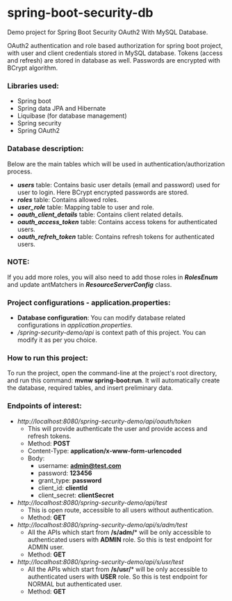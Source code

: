 # spring-boot-security-db
Demo project for Spring Boot Security OAuth2 With MySQL Database.

OAuth2 authentication and role based authorization for spring boot project, with user and client credentials stored in MySQL database. Tokens (access and refresh) are stored in database as well. Passwords are encrypted with BCrypt algorithm.

### Libraries used:
* Spring boot
* Spring data JPA and Hibernate
* Liquibase (for database management)
* Spring security
* Spring OAuth2

### Database description:
Below are the main tables which will be used in authentication/authorization process.
* _**users**_ table: Contains basic user details (email and password) used for user to login. Here BCrypt encrypted passwords are stored.
* _**roles**_ table: Contains allowed roles.
* _**user_role**_ table: Mapping table to user and role.
* _**oauth_client_details**_ table: Contains client related details.
* _**oauth_access_token**_ table: Contains access tokens for authenticated users.
* _**oauth_refreh_token**_ table: Contains refresh tokens for authenticated users.

### NOTE:
If you add more roles, you will also need to add those roles in _**RolesEnum**_ and update antMatchers in _**ResourceServerConfig**_ class.

### Project configurations - application.properties:
* **Database configuration**: You can modify database related configurations in _application.properties_.
* _/spring-security-demo/api_ is context path of this project. You can modify it as per you choice.

### How to run this project:
To run the project, open the command-line at the project's root directory, and run this command: **mvnw spring-boot:run**. It will automatically create the database, required tables, and insert preliminary data.

### Endpoints of interest:
* _http://localhost:8080/spring-security-demo/api/oauth/token_
  * This will provide authenticate the user and provide access and refresh tokens.
  * Method: **POST**
  * Content-Type: **application/x-www-form-urlencoded**
  * Body: 
    * username: **admin@test.com**
    * password: **123456**
    * grant_type: **password**
    * client_id: **clientId**
    * client_secret: **clientSecret**
* _http://localhost:8080/spring-security-demo/api/test_
  * This is open route, accessible to all users without authentication.
  * Method: **GET**
* _http://localhost:8080/spring-security-demo/api/s/adm/test_
  * All the APIs which start from **/s/adm/*** will be only accessible to authenticated users with **ADMIN** role. So this is test endpoint for ADMIN user.
  * Method: **GET**
* _http://localhost:8080/spring-security-demo/api/s/usr/test_
  * All the APIs which start from **/s/usr/*** will be only accessible to authenticated users with **USER** role. So this is test endpoint for NORMAL but authenticated user.
  * Method: **GET**
